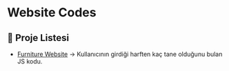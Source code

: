 # Website Codes

## 📌 Proje Listesi
- [Furniture Website](Furniture-Website/) → Kullanıcının girdiği harften kaç tane olduğunu bulan JS kodu.

